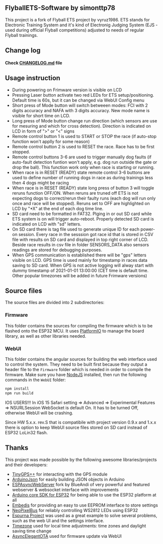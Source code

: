 ## FlyballETS-Software by simonttp78

This project is a fork of Flyball ETS project by vyruz1986.
ETS stands for Electronic Training System and it's kind of Electronig Judging System (EJS - used during official Flyball competitions) adjusted to needs of regular Flyball trainings.

## Change log

#### Check [CHANGELOG.md](https://github.com/simonttp78/FlyballETS-Software/blob/master/CHANGELOG.md) file

## Usage instruction
- During powering on Frimware version is visible on LCD
- Pressing Laser button activate two red LEDs for ETS setup/positioning. Default time is 60s, but it can be changed via WebUI Config menu
- Short press of Mode button will switch betweeen modes: FCI with 2 digits accuracy and NAFA with 3 digits accuracy. New mode name is visible for short time on LCD.
- Long press of Mode button change run direction (which sensors are use for mesuring and which for cross detection). Direction is indicated on LCD in form of ">" or "<" signs
- Remote control button 1 is used to START or STOP the race (if auto-stop function won't applly for some reason)
- Remote control button 2 is used to RESET the race. Race has to be first stopped.
- Remote control buttons 3-6 are used to trigger manually dog faults (if auto-fault detection funtion won't apply, e.g. dog run outside the gate or drop the ball). This function work only when race is starting or running.
- When race is in RESET (READY) state remote control 3-6 buttons are used to define number of running dogs in race as during trainings less then 4 dogs might be racing
- When race is in RESET (READY) state long press of button 3 will toggle reruns function OFF/ON. When reruns are truned off ETS is not expecting dogs to correct/rerun their faulty runs (each dog will run only once and race will be stopped). Reruns set to OFF are highlighted on LCD by "*X" at the end of each dog time line.
- SD card need to be formatted in FAT32. Plging in or out SD card while ETS system is on will trigger auto-reboot. Properly detected SD card is indicated on LCD with "sd" letters.
- On SD card there is tag file used to generate unique ID for each power-on session. Every race in the sesssion got race id that is stored in CSV file with results on SD card and displayed in top right corner of LCD. Beside race results in csv file in folder SENSORS_DATA also sensors readings are stored for debugging purposes.
- When GPS communication is established there will be "gps" letters visible on LCD. GPS time is used mainly for timestamp in races data saving to SD card. When GPS is not active logging will alway start with dummy timestamp of 2021-01-01 13:00:00 (CET time is default time. Other popular timezones will be added in future Frimware versions)


## Source files

The source files are divided into 2 subdirectories:

### Firmware

This folder contains the sources for compiling the firmware which is to be flashed onto the ESP32 MCU.
It uses [PlatformIO](https://platformio.org/) to manage the board library, as well as other libraries needed.

### WebUI

This folder contains the angular sources for building the web interface used to control the system.
They need to be built first because they output a header file to the `Firmware` folder which is needed in order to compile the firmware.
Make sure you have [NodeJS](https://nodejs.org/en/download/) installed, then run the following commands in the `WebUI` folder:

```bash
npm install
npm run build
```

IOS USERS!!!
In iOS 15 Safari setting => Advanced => Experimental Features => NSURLSession WebSocket is default On. It has to be turned Off, otherwise WebUI will be crashing.

Since HW 5.x.x. rev.S that is compatibile with project version 0.9.x and 1.x.x there is option to keep WebUI source files stored on SD card instead of ESP32 LoLin32 flash.

## Thanks

This project was made possible by the following awesome libraries/projects and their developers:

- [TinyGPS++](http://arduiniana.org/libraries/tinygpsplus/) for interacting with the GPS module
- [ArduinoJson](https://github.com/bblanchon/ArduinoJson) for easily building JSON objects in Arduino
- [ESPAsyncWebServer](https://github.com/BlueAndi/ESPAsyncWebServer) fork by BlueAndi of very powerful and featured webserver & websocket interface with improvements
- [Arduino core SDK for ESP32](https://github.com/espressif/arduino-esp32) for being able to use the ESP32 platform at all
- [Embedis](https://github.com/thingSoC/embedis) for providing an easy to use EEPROM interface to store settings
- [NeoPixelBus](https://github.com/Makuna/NeoPixelBus) for reliably controlling WS2812 LEDs using ESP32
- [Espurna Project](https://github.com/xoseperez/espurna) was used as a great example to solve several problems, such as the web UI and the settings interface.
- [Timezone](https://github.com/JChristensen/Timezone) used for local time adjustments: time zones and daylight saving time change
- [AsyncElegantOTA](https://github.com/ayushsharma82/AsyncElegantOTA) used for firmware update via WebUI
